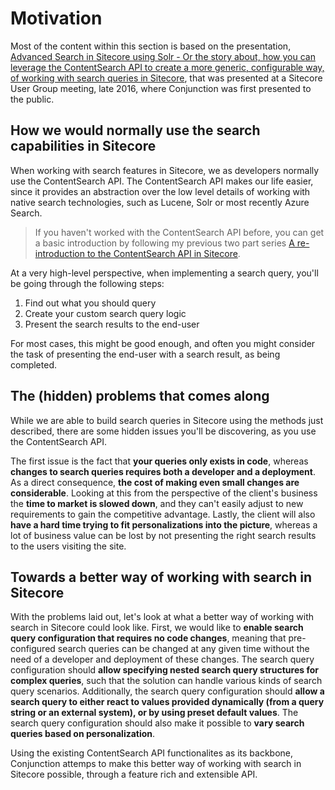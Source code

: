 # Motivation

Most of the content within this section is based on the presentation, [Advanced Search in Sitecore using Solr - Or the story about, how you can leverage the ContentSearch API to create a more generic, configurable way, of working with search queries in Sitecore](https://speakerdeck.com/soen/advanced-search-in-sitecore-using-solr), that was presented at a Sitecore User Group meeting, late 2016, where Conjunction was first presented to the public.

## How we would normally use the search capabilities in Sitecore

When working with search features in Sitecore, we as developers normally use the ContentSearch API. The ContentSearch API makes our life easier, since it provides an abstraction over the low level details of working with native search technologies, such as Lucene, Solr or most recently Azure Search.

> If you haven't worked with the ContentSearch API before, you can get a basic introduction by following my previous two part series [A re-introduction to the ContentSearch API in Sitecore](https://soen.ghost.io/a-re-introduction-to-the-contentsearch-api-in-sitecore-part-1/).

At a very high-level perspective, when implementing a search query, you'll be going through the following steps:

1. Find out what you should query
2. Create your custom search query logic
3. Present the search results to the end-user

For most cases, this might be good enough, and often you might consider the task of presenting the end-user with a search result, as being completed.

## The (hidden) problems that comes along

While we are able to build search queries in Sitecore using the methods just described, there are some hidden issues you'll be discovering, as you use the ContentSearch API.

The first issue is the fact that **your queries only exists in code**, whereas **changes to search queries requires both a developer and a deployment**. As a direct consequence, **the cost of making even small changes are considerable**. Looking at this from the perspective of the client's business the **time to market is slowed down**, and they can't easily adjust to new requirements to gain the competitive advantage. Lastly, the client will also **have a hard time trying to fit personalizations into the picture**, whereas a lot of business value can be lost by not presenting the right search results to the users visiting the site.

## Towards a better way of working with search in Sitecore

With the problems laid out, let's look at what a better way of working with search in Sitecore could look like. First, we would like to **enable search query configuration that requires no code changes**, meaning that pre-configured search queries can be changed at any given time without the need of a developer and deployment of these changes. The search query configuration should **allow specifying nested search query structures for complex queries**, such that the solution can handle various kinds of search query scenarios. Additionally, the search query configuration should **allow a search query to either react to values provided dynamically (from a query string or an external system), or by using preset default values**. The search query configuration should also make it possible to **vary search queries based on personalization**.

Using the existing ContentSearch API functionalites as its backbone, Conjunction attemps to make this better way of working with search in Sitecore possible, through a feature rich and extensible API.